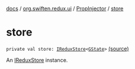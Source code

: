 [docs](../../index.md) / [org.swiften.redux.ui](../index.md) / [PropInjector](index.md) / [store](./store.md)

# store

`private val store: `[`IReduxStore`](../../org.swiften.redux.core/-i-redux-store.md)`<`[`GState`](index.md#GState)`>` [(source)](https://github.com/protoman92/KotlinRedux/tree/master/common/common-ui/src/main/kotlin/org/swiften/redux/ui/Injector.kt#L167)

An [IReduxStore](../../org.swiften.redux.core/-i-redux-store.md) instance.

